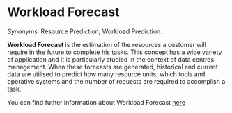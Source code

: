 # Workload Forecast 
<!-- (Sustainability) -->

*Synonyms*: Resource Prediction, Workload Prediction.

**Workload Forecast** is the estimation of the resources a customer will require in the future to complete his tasks.  This concept has a wide variety of application and it is particularly studied in the context of data centres management. When these forecasts are generated, historical and current data are utilised to predict how many resource units, which tools and operative systems and the number of requests are required to accomplish a task.

You can find futher information about Workload Forecast [here](../../T3.6/resource_prediction.md)
